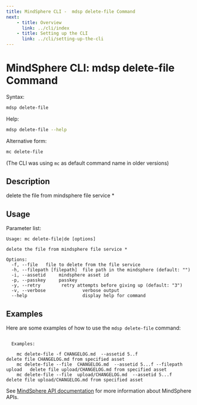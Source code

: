 ```yaml
---
title: MindSphere CLI -  mdsp delete-file Command
next:
    - title: Overview
      link: ../cli/index
    - title: Setting up the CLI
      link: ../cli/setting-up-the-cli
---
```


# MindSphere CLI: mdsp delete-file Command

Syntax:

```bash
mdsp delete-file
```

Help:

```bash
mdsp delete-file --help
```

Alternative form:

```bash
mc delete-file
```

(The CLI was using `mc` as default command name in older versions)

## Description

delete the file from mindsphere file service *

## Usage

Parameter list:

```text
Usage: mc delete-file|de [options]

delete the file from mindsphere file service *

Options:
  -f, --file   file to delete from the file service
  -h, --filepath [filepath]  file path in the mindsphere (default: "")
  -i, --assetid     mindsphere asset id
  -p, --passkey     passkey
  -y, --retry        retry attempts before giving up (default: "3")
  -v, --verbose              verbose output
  --help                     display help for command

```

## Examples

Here are some examples of how to use the `mdsp delete-file` command:

```text

  Examples:

    mc delete-file -f CHANGELOG.md  --assetid 5..f  				 delete file CHANGELOG.md from specified asset
    mc delete-file --file  CHANGELOG.md  --assetid 5...f --filepath upload 	 delete file upload/CHANGELOG.md from specified asset
    mc delete-file --file  upload/CHANGELOG.md  --assetid 5...f 		 delete file upload/CHANGELOG.md from specified asset

```

See [MindSphere API documentation](https://documentation.mindsphere.io/MindSphere/apis/index.html) for more information about MindSphere APIs.